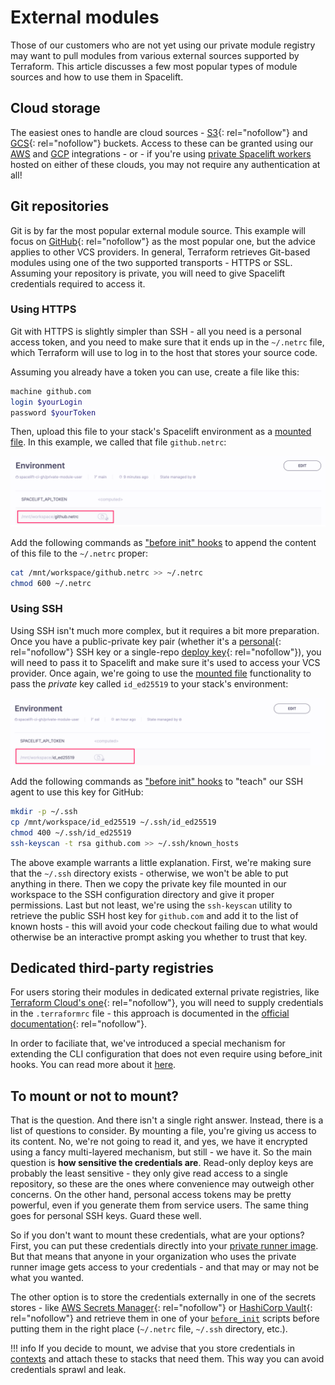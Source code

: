 # External modules

Those of our customers who are not yet using our private module registry may want to pull modules from various external sources supported by Terraform. This article discusses a few most popular types of module sources and how to use them in Spacelift.

## Cloud storage

The easiest ones to handle are cloud sources - [S3](https://www.terraform.io/docs/language/modules/sources.html#s3-bucket){: rel="nofollow"} and [GCS](https://www.terraform.io/docs/language/modules/sources.html#gcs-bucket){: rel="nofollow"} buckets. Access to these can be granted using our [AWS](../../integrations/cloud-providers/aws.md) and [GCP](../../integrations/cloud-providers/gcp.md) integrations - or - if you're using [private Spacelift workers](../../concepts/worker-pools.md) hosted on either of these clouds, you may not require any authentication at all!

## Git repositories

Git is by far the most popular external module source. This example will focus on [GitHub](https://www.terraform.io/docs/language/modules/sources.html#github){: rel="nofollow"} as the most popular one, but the advice applies to other VCS providers. In general, Terraform retrieves Git-based modules using one of the two supported transports - HTTPS or SSL. Assuming your repository is private, you will need to give Spacelift credentials required to access it.

### Using HTTPS

Git with HTTPS is slightly simpler than SSH - all you need is a personal access token, and you need to make sure that it ends up in the `~/.netrc` file, which Terraform will use to log in to the host that stores your source code.

Assuming you already have a token you can use, create a file like this:

```bash
machine github.com
login $yourLogin
password $yourToken
```

Then, upload this file to your stack's Spacelift environment as a [mounted file](../../concepts/configuration/environment.md#mounted-files). In this example, we called that file `github.netrc`:

![](<../../assets/screenshots/Mouse_Highlight_Overlay (4).png>)

Add the following commands as ["before init" hooks](../../concepts/stack/stack-settings.md#customizing-workflow) to append the content of this file to the `~/.netrc` proper:

```bash
cat /mnt/workspace/github.netrc >> ~/.netrc
chmod 600 ~/.netrc
```

### Using SSH

Using SSH isn't much more complex, but it requires a bit more preparation. Once you have a public-private key pair (whether it's a [personal](https://docs.github.com/en/github/authenticating-to-github/connecting-to-github-with-ssh/adding-a-new-ssh-key-to-your-github-account){: rel="nofollow"} SSH key or a single-repo [deploy key](https://docs.github.com/en/developers/overview/managing-deploy-keys#deploy-keys){: rel="nofollow"}), you will need to pass it to Spacelift and make sure it's used to access your VCS provider. Once again, we're going to use the [mounted file](../../concepts/configuration/environment.md#mounted-files) functionality to pass the _private_ key called `id_ed25519` to your stack's environment:

![](<../../assets/screenshots/Mouse_Highlight_Overlay (5).png>)

Add the following commands as ["before init" hooks](../../concepts/stack/stack-settings.md#before-init-scripts) to "teach" our SSH agent to use this key for GitHub:

```bash
mkdir -p ~/.ssh
cp /mnt/workspace/id_ed25519 ~/.ssh/id_ed25519
chmod 400 ~/.ssh/id_ed25519
ssh-keyscan -t rsa github.com >> ~/.ssh/known_hosts
```

The above example warrants a little explanation. First, we're making sure that the `~/.ssh` directory exists - otherwise, we won't be able to put anything in there. Then we copy the private key file mounted in our workspace to the SSH configuration directory and give it proper permissions. Last but not least, we're using the `ssh-keyscan` utility to retrieve the public SSH host key for `github.com` and add it to the list of known hosts - this will avoid your code checkout failing due to what would otherwise be an interactive prompt asking you whether to trust that key.

## Dedicated third-party registries

For users storing their modules in dedicated external private registries, like [Terraform Cloud's one](https://www.terraform.io/docs/cloud/registry/index.html){: rel="nofollow"}, you will need to supply credentials in the `.terraformrc` file - this approach is documented in the [official documentation](https://www.terraform.io/docs/cli/config/config-file.html#credentials){: rel="nofollow"}.

In order to faciliate that, we've introduced a special mechanism for extending the CLI configuration that does not even require using before\_init hooks. You can read more about it [here](cli-configuration.md).

## To mount or not to mount?

That is the question. And there isn't a single right answer. Instead, there is a list of questions to consider. By mounting a file, you're giving us access to its content. No, we're not going to read it, and yes, we have it encrypted using a fancy multi-layered mechanism, but still - we have it. So the main question is **how sensitive the credentials are**. Read-only deploy keys are probably the least sensitive - they only give read access to a single repository, so these are the ones where convenience may outweigh other concerns. On the other hand, personal access tokens may be pretty powerful, even if you generate them from service users. The same thing goes for personal SSH keys. Guard these well.

So if you don't want to mount these credentials, what are your options? First, you can put these credentials directly into your [private runner image](../../integrations/docker.md#using-private-docker-images). But that means that anyone in your organization who uses the private runner image gets access to your credentials - and that may or may not be what you wanted.

The other option is to store the credentials externally in one of the secrets stores - like [AWS Secrets Manager](https://aws.amazon.com/secrets-manager/){: rel="nofollow"} or [HashiCorp Vault](https://www.vaultproject.io){: rel="nofollow"} and retrieve them in one of your [`before_init`](../../concepts/stack/stack-settings.md#before-init-scripts) scripts before putting them in the right place (`~/.netrc` file, `~/.ssh` directory, etc.).

!!! info
    If you decide to mount, we advise that you store credentials in [contexts](../../concepts/configuration/context.md) and attach these to stacks that need them. This way you can avoid credentials sprawl and leak.

